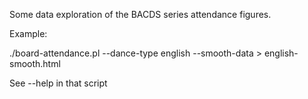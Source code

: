 
Some data exploration of the BACDS series attendance figures.

Example: 

./board-attendance.pl  --dance-type english --smooth-data  > english-smooth.html

See --help in that script
